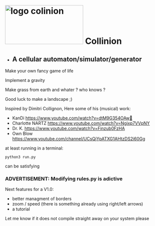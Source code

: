 # <img width="256" height="128" alt="logo colinion" src="https://github.com/user-attachments/assets/fb70a88b-e3fc-4101-9803-8ad06dd9d819" />     Collinion
-   ## A cellular automaton/simulator/generator

  Make your own fancy game of life
  
  Implement a gravity
  
  Make grass from earth and whater ? who knows ?
  
  Good luck to make a landscape ;)
  


Inspired by Dimitri Collignon, Here some of his (musical) work:
  - KanDi https://www.youtube.com/watch?v=dtM9G354OAw🚡
  - Charlotte NARTZ https://www.youtube.com/watch?v=Ngixp7VVpNY
  - Dr. K. https://www.youtube.com/watch?v=Finzub0FzHA
  - Own Blow https://www.youtube.com/channel/UCsQjYpATXG1AHtzDS2i60Gg

at least running in a terminal:

    python3 run.py
  
can be satisfying

### ADVERTISEMENT: Modifying rules.py is adictive

Next features for a V1.0:
- better managment of borders
- zoom / speed (there is something already using right/left arrows)
- a tutorial

Let me know if it does not compile straight away on your system please
